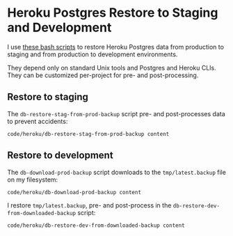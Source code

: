 # Heroku Postgres Restore to Staging and Development

I use [these bash scripts](https://github.com/croaky/blog/tree/main/code/heroku)
to restore Heroku Postgres data from production to staging
and from production to development environments.

They depend only on standard Unix tools and Postgres and Heroku CLIs.
They can be customized per-project for pre- and post-processing.

## Restore to staging

The `db-restore-stag-from-prod-backup` script
pre- and post-processes data to prevent accidents:

```embed
code/heroku/db-restore-stag-from-prod-backup content
```

## Restore to development

The `db-download-prod-backup` script
downloads to the `tmp/latest.backup` file on my filesystem:

```embed
code/heroku/db-download-prod-backup content
```

I restore `tmp/latest.backup`, pre- and post-process in
the `db-restore-dev-from-downloaded-backup` script:

```embed
code/heroku/db-restore-dev-from-downloaded-backup content
```
